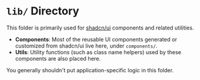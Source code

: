 # `lib/` Directory

This folder is primarily used for [shadcn/ui](https://ui.shadcn.com/) components and related utilities.

- **Components**: Most of the reusable UI components generated or customized from shadcn/ui live here, under `components/`.
- **Utils**: Utility functions (such as class name helpers) used by these components are also placed here.

You generally shouldn't put application-specific logic in this folder.

